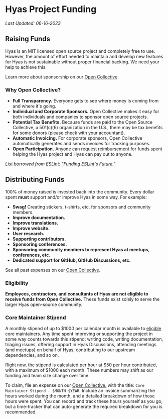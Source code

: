 # Hyas Project Funding

_Last Updated: 06-16-2023_

## Raising Funds

Hyas is an MIT licensed open source project and completely free to use. However, the amount of effort needed to maintain and develop new features for Hyas is not sustainable without proper financial backing. We need your help to achieve this.

Learn more about sponsorship on our [Open Collective](https://opencollective.com/hyas).

### Why Open Collective?

- **Full Transparency.** Everyone gets to see where money is coming from and where it's going.
- **Individual and Corporate Sponsors.** Open Collective makes it easy for both individuals and companies to sponsor open source projects.
- **Potential Tax Benefits.** Because funds are paid to the Open Source Collective, a 501(c)(6) organization in the U.S., there may be tax benefits for some donors (please check with your accountant).
- **Automatic Invoicing.** For corporate sponsors, Open Collective automatically generates and sends invoices for tracking purposes.
- **Open Participation.** Anyone can request reimbursement for funds spent helping the Hyas project and Hyas can pay out to anyone.

_List borrowed from [ESLint: "Funding ESLint's Future."](https://eslint.org/blog/2019/02/funding-eslint-future)_

## Distributing Funds

100% of money raised is invested back into the community. Every dollar spent **must** support and/or improve Hyas in some way. For example:

- **Swag!** Creating stickers, t-shirts, etc. for sponsors and community members.
- **Improve documentation.**
- **Improve translations.**
- **Improve website.**
- **User research.**
- **Supporting contributors.**
- **Sponsoring conferences.**
- **Sponsoring community members to represent Hyas at meetups, conferences, etc.**
- **Dedicated support for GitHub, GitHub Discussions, etc.**

See all past expenses on our [Open Collective](https://opencollective.com/hyas).

### Eligibility

**Employees, contractors, and consultants of Hyas are not eligible to receive funds from Open Collective.** These funds exist solely to serve the larger Hyas open-source community.

### Core Maintainer Stipend

A monthly stipend of up to $1000 per calendar month is available to [eligible](#eligibility) core maintainers. Any time spent improving or supporting the project in some way counts towards this stipend: writing code, writing documentation, triaging issues, offering support in Hyas Discussions, attending meetings (and meetups) on behalf of Hyas, contributing to our upstream dependencies, and so on.

Right now, the stipend is calculated per hour at $50 per hour contributed, with a maximum of $1000 each month. These numbers may shift as our funding and team size change over time.

To claim, file an expense on our [Open Collective.](https://opencollective.com/hyas) with the title: `Core Maintainer Stipend - $MONTH $YEAR`. Include an invoice summarizing the hours worked during the month, and a detailed breakdown of how those hours were spent. You can record and track these hours yourself as you go, but a time-tracker that can auto-generate the required breakdown for you is recommended.

